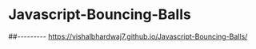 # Javascript-Bouncing-Balls
##--------- https://vishalbhardwaj7.github.io/Javascript-Bouncing-Balls/
